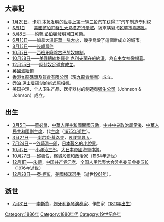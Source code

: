 ## 大事記

  - [1月29日](../Page/1月29日.md "wikilink")，[卡尔
    本茨发明的世界上第一辆三轮汽车获得了](../Page/卡尔_本茨.md "wikilink")“汽车制造专利权
  - [5月1日](../Page/5月1日.md "wikilink")——[美國](../Page/美國.md "wikilink")[芝加哥發生大規模遊行示威](../Page/芝加哥.md "wikilink")，後來演變成[乾草市場暴亂](../Page/乾草市場暴亂.md "wikilink")。
  - [5月8日](../Page/5月8日.md "wikilink")——[約翰·彭伯頓發明](../Page/約翰·彭伯頓.md "wikilink")[可口可樂](../Page/可口可樂.md "wikilink")。
  - [6月13日](../Page/6月13日.md "wikilink")——加拿大[溫哥華一場大火](../Page/溫哥華大火.md "wikilink")，幾乎燒燬了這個新成立的城市。
  - [8月13日](../Page/8月13日.md "wikilink")——[长崎事件](../Page/长崎事件.md "wikilink")
  - [10月7日](../Page/10月7日.md "wikilink")——[西班牙廢除](../Page/西班牙.md "wikilink")[古巴的](../Page/古巴.md "wikilink")[奴隸制](../Page/奴隸制度.md "wikilink")。
  - [10月28日](../Page/10月28日.md "wikilink")——[美國總統](../Page/美國總統.md "wikilink")[格羅弗·克利夫蘭在](../Page/格羅弗·克利夫蘭.md "wikilink")[紐約港](../Page/紐約港.md "wikilink")，為[自由女神像揭幕](../Page/自由女神像.md "wikilink")。
  - [12月25日](../Page/12月25日.md "wikilink")——[阿仙奴足球會成立](../Page/阿仙奴足球會.md "wikilink")。
  - [英國滅](../Page/英國.md "wikilink")[緬甸](../Page/貢榜王朝.md "wikilink")
  - [香港九龍碼頭及貨倉有限公司](../Page/香港九龍碼頭及貨倉有限公司.md "wikilink")（現[九龍倉集團](../Page/九龍倉集團.md "wikilink")）成立。
  - [乔治·伊士曼研制的新式照相机](../Page/乔治·伊士曼.md "wikilink")。
  - 美国护理、个人卫生产品、医疗器材的制造商[强生公司](../Page/强生公司.md "wikilink")（Johnson &
    Johnson）成立。

## 出生

  - [3月5日](../Page/3月5日.md "wikilink")——[董必武](../Page/董必武.md "wikilink")，[中華人民共和國開國元勛](../Page/中華人民共和國.md "wikilink")，[中共中央政治局常委](../Page/中共中央政治局常委.md "wikilink")、[中華人民共和國副主席](../Page/中華人民共和國副主席.md "wikilink")、代[主席](../Page/中華人民共和國主席.md "wikilink")（[1975年逝世](../Page/1975年.md "wikilink")）。
  - [3月27日](../Page/3月27日.md "wikilink")——[谢尔盖·基洛夫](../Page/谢尔盖·基洛夫.md "wikilink")，[苏联领导人](../Page/苏联.md "wikilink")。
  - [7月24日](../Page/7月24日.md "wikilink")－─[谷崎潤一郎](../Page/谷崎潤一郎.md "wikilink")，[日本著名的](../Page/日本.md "wikilink")[小說家](../Page/小说家.md "wikilink")。
  - [10月2日](../Page/10月2日.md "wikilink")－─[小澤治三郎](../Page/小澤治三郎.md "wikilink")，[大日本帝國海軍中將](../Page/大日本帝國海軍.md "wikilink")。
  - [10月27日](../Page/10月27日.md "wikilink")──[邱善佑](../Page/邱善佑.md "wikilink")，[檳城殷商和](../Page/檳城殷商.md "wikilink")[政治家](../Page/政治家.md "wikilink")（[1964年逝世](../Page/1964年.md "wikilink")）
  - [12月1日](../Page/12月1日.md "wikilink")──[朱德](../Page/朱德.md "wikilink")，[中国共产党元老](../Page/中国共产党.md "wikilink")、[全国人民代表大会常务委员会委员长](../Page/全国人民代表大会常务委员会委员长.md "wikilink")（[1976年逝世](../Page/1976年.md "wikilink")）
  - [12月28日](../Page/12月28日.md "wikilink")──[泰·柯布](../Page/泰·柯布.md "wikilink")，[美國棒球選手](../Page/美國.md "wikilink")（逝世[1961年](../Page/1961年.md "wikilink")）。

## 逝世

  - [7月31日](../Page/7月31日.md "wikilink")——[李斯特](../Page/李斯特.md "wikilink")，[匈牙利钢琴演奏家](../Page/匈牙利.md "wikilink")、作曲家（[1811年出生](../Page/1811年.md "wikilink")）

[Category:1886年](https://zh.wikipedia.org/wiki/Category:1886年 "wikilink")
[Category:1880年代](https://zh.wikipedia.org/wiki/Category:1880年代 "wikilink")
[Category:19世纪各年](https://zh.wikipedia.org/wiki/Category:19世纪各年 "wikilink")